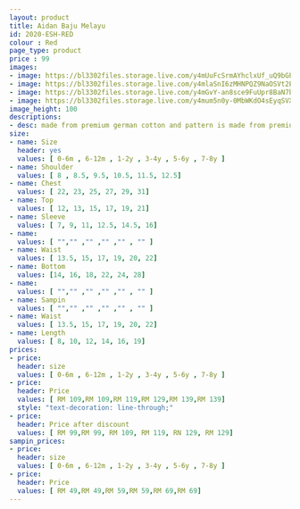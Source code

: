 ```yaml
---
layout: product
title: Aidan Baju Melayu 
id: 2020-ESH-RED
colour : Red
page_type: product
price : 99
images:
- image: https://bl3302files.storage.live.com/y4mUuFcSrmAYhclxUf_uQ9bGPJlcUGZQICA69XNMnEuy3cySoa3V6Ck330bDvRm7ChD6GAtMK7tveYWhCu9ZPkqBx6hPdZbQY38Cltl4cH3nU6BacibToGo_jzb4KMBrSsqkkNz-tfYOaVz6V8HeerZ6_8FkeLLzcg-xVImePWvjthAYMNBlgFGa4ywRjwC9Qw1?width=819&height=1024&cropmode=none
- image: https://bl3302files.storage.live.com/y4mlaSnI6zMHNPQZ9NaOSVt2EvrjbFTJcnHZlor4V68RY50UbNBuLxQ8ujGX-L54YbIl4tvtbSOzYloofbKE5fJEbAOPZB8Ep_cUqHgnLo3G6Ta0o4iH8WRv5bpaWbbn47o4e-rBCJiSf36sWxsUMKhrFvpR96ZH0VkA4KX-sc7aBtNMXATOSsj5o6SAnhEnlxZ?width=819&height=1024&cropmode=none
- image: https://bl3302files.storage.live.com/y4mGvY-an8sce9FuUpr8BaN7bwzFrOfQ45tl6E6xa7FlgypjzjGYn57Q6gwzmjkcTf54k5hYhlePwII3lkw-dDZqfkIiRKHTfzT2gaK-ySitD1tgr7To81fOrTO3ChdyQOySG-Mqm4xyhGlvvGywurRhDcmKzRU84YZk2ka_QzA6-iB7E2YW14vTZ5K-cTHQ0XV?width=819&height=1024&cropmode=none
- image: https://bl3302files.storage.live.com/y4mum5n0y-0MbWKdO4sEyqSVXLoLkTnclTdbqCZ6Obcag8-j3IC4qKEDd9nALT7qcX5hjHezy1hRyNtawScZOL7ayd3oJzLbzu_3WMJWINYSlQuscBBm7pBTE-wHFz8Qr1Xx5aYIxL7QBc-M3drGQiVQqHjECEvyRu01Y8f613y12JJjZwDDunb31tD3R2xaWX4?width=819&height=1024&cropmode=none
image_height: 100
descriptions:
- desc: made from premium german cotton and pattern is made from premium designer cotton
size:
- name: Size
  header: yes
  values: [ 0-6m , 6-12m , 1-2y , 3-4y , 5-6y , 7-8y ]
- name: Shoulder
  values: [ 8 , 8.5, 9.5, 10.5, 11.5, 12.5]
- name: Chest
  values: [ 22, 23, 25, 27, 29, 31]
- name: Top
  values: [ 12, 13, 15, 17, 19, 21]
- name: Sleeve
  values: [ 7, 9, 11, 12.5, 14.5, 16]
- name: 
  values: [ "","" ,"" ,"" ,"" , "" ]
- name: Waist
  values: [ 13.5, 15, 17, 19, 20, 22]
- name: Bottom
  values: [14, 16, 18, 22, 24, 28]
- name: 
  values: [ "","" ,"" ,"" ,"" , "" ]
- name: Sampin
  values: [ "","" ,"" ,"" ,"" , "" ]
- name: Waist
  values: [ 13.5, 15, 17, 19, 20, 22]
- name: Length
  values: [ 8, 10, 12, 14, 16, 19]
prices:
- price:
  header: size
  values: [ 0-6m , 6-12m , 1-2y , 3-4y , 5-6y , 7-8y ]
- price:
  header: Price
  values: [ RM 109,RM 109,RM 119,RM 129,RM 139,RM 139]
  style: "text-decoration: line-through;"
- price:
  header: Price after discount
  values: [ RM 99,RM 99, RM 109, RM 119, RN 129, RM 129]
sampin_prices:
- price:
  header: size
  values: [ 0-6m , 6-12m , 1-2y , 3-4y , 5-6y , 7-8y ]
- price:
  header: Price
  values: [ RM 49,RM 49,RM 59,RM 59,RM 69,RM 69]
---
```

  